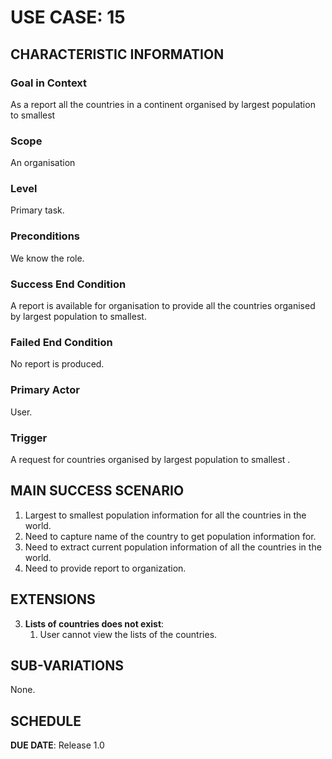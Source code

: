 # USE CASE: 15 

## CHARACTERISTIC INFORMATION

### Goal in Context

As a report all the countries in a continent organised by largest population to smallest

### Scope

An organisation

### Level

Primary task.

### Preconditions

We know the role.

### Success End Condition

A report is available for organisation to provide all the countries organised by largest population to smallest.

### Failed End Condition

No report is produced.

### Primary Actor

User.

### Trigger

A request for countries organised by largest population to smallest .

## MAIN SUCCESS SCENARIO

1. Largest to smallest population information for all the countries in the world.
2. Need to capture name of the country to get population information for.
3. Need to extract current population information of all the countries in the world.
4. Need to  provide report to organization.

## EXTENSIONS

3. **Lists of countries does not exist**:
    1. User cannot view the lists of the countries.

## SUB-VARIATIONS

None.

## SCHEDULE

**DUE DATE**: Release 1.0
